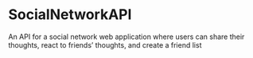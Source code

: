 # SocialNetworkAPI
An API for a social network web application where users can share their thoughts, react to friends’ thoughts, and create a friend list
